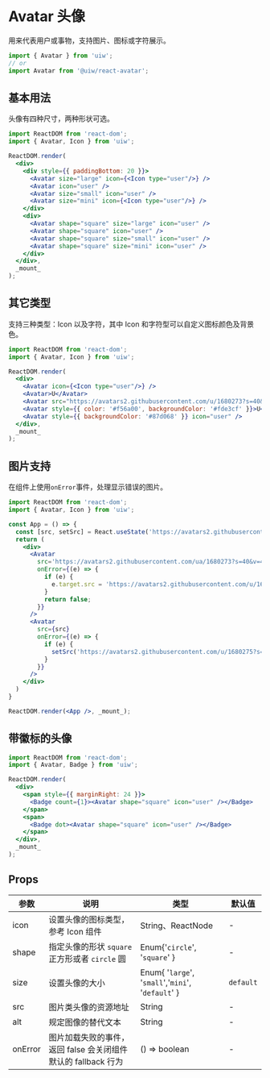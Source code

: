 Avatar 头像
===

用来代表用户或事物，支持图片、图标或字符展示。

```jsx
import { Avatar } from 'uiw';
// or
import Avatar from '@uiw/react-avatar';
```

## 基本用法

头像有四种尺寸，两种形状可选。

<!--rehype:bgWhite=true&codeSandbox=true&codePen=true-->
```jsx
import ReactDOM from 'react-dom';
import { Avatar, Icon } from 'uiw';

ReactDOM.render(
  <div>
    <div style={{ paddingBottom: 20 }}>
      <Avatar size="large" icon={<Icon type="user"/>} />
      <Avatar icon="user" />
      <Avatar size="small" icon="user" />
      <Avatar size="mini" icon={<Icon type="user"/>} />
    </div>
    <div>
      <Avatar shape="square" size="large" icon="user" />
      <Avatar shape="square" icon="user" />
      <Avatar shape="square" size="small" icon="user" />
      <Avatar shape="square" size="mini" icon="user" />
    </div>
  </div>,
  _mount_
);
```

## 其它类型

支持三种类型：Icon 以及字符，其中 Icon 和字符型可以自定义图标颜色及背景色。

<!--rehype:bgWhite=true&codeSandbox=true&codePen=true-->
```jsx
import ReactDOM from 'react-dom';
import { Avatar, Icon } from 'uiw';

ReactDOM.render(
  <div>
    <Avatar icon={<Icon type="user"/>} />
    <Avatar>U</Avatar>
    <Avatar src="https://avatars2.githubusercontent.com/u/1680273?s=40&v=4" />
    <Avatar style={{ color: '#f56a00', backgroundColor: '#fde3cf' }}>U</Avatar>
    <Avatar style={{ backgroundColor: '#87d068' }} icon="user" />
  </div>,
  _mount_
);
```

## 图片支持

在组件上使用`onError`事件，处理显示错误的图片。

<!--rehype:bgWhite=true&codeSandbox=true&codePen=true-->
```jsx
import ReactDOM from 'react-dom';
import { Avatar, Icon } from 'uiw';

const App = () => {
  const [src, setSrc] = React.useState('https://avatars2.githubusercontent.com/ua/1680273?s=40&v=4')
  return (
    <div>
      <Avatar
        src='https://avatars2.githubusercontent.com/ua/1680273?s=40&v=4'
        onError={(e) => {
          if (e) {
            e.target.src = 'https://avatars2.githubusercontent.com/u/1680275?s=40&v=4'
          }
          return false;
        }}
      />
      <Avatar
        src={src}
        onError={(e) => {
          if (e) {
            setSrc('https://avatars2.githubusercontent.com/u/1680275?s=40&v=4');
          }
        }}
      />
    </div>
  )
}

ReactDOM.render(<App />, _mount_);
```

## 带徽标的头像

<!--rehype:bgWhite=true&codeSandbox=true&codePen=true-->
```jsx
import ReactDOM from 'react-dom';
import { Avatar, Badge } from 'uiw';

ReactDOM.render(
  <div>
    <span style={{ marginRight: 24 }}>
      <Badge count={1}><Avatar shape="square" icon="user" /></Badge>
    </span>
    <span>
      <Badge dot><Avatar shape="square" icon="user" /></Badge>
    </span>
  </div>,
  _mount_
);
```

## Props

| 参数 | 说明 | 类型 | 默认值 |
|--------- |-------- |--------- |-------- |
| icon | 设置头像的图标类型，参考 Icon 组件 | String、ReactNode | - |
| shape | 指定头像的形状 `square` 正方形或者 `circle` 圆	 | Enum{'`circle`', '`square`' } | - |
| size | 设置头像的大小 | Enum{ '`large`', '`small`','`mini`', '`default`' } | `default` |
| src | 图片类头像的资源地址 | String | - |
| alt | 规定图像的替代文本 | String | - |
| onError | 图片加载失败的事件，返回 false 会关闭组件默认的 fallback 行为 | () => boolean | - |

